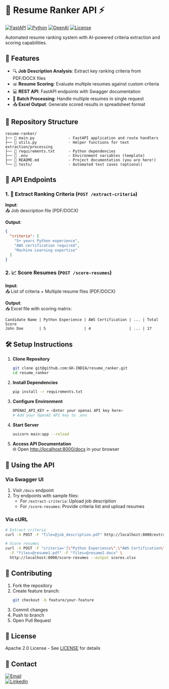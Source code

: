 
# 📁 Resume Ranker API ⚡

[![FastAPI](https://img.shields.io/badge/FastAPI-009688?style=for-the-badge&logo=fastapi&logoColor=white)](https://fastapi.tiangolo.com/)
[![Python](https://img.shields.io/badge/Python-3.9%2B-3776AB?style=for-the-badge&logo=python&logoColor=white)](https://www.python.org/)
[![OpenAI](https://img.shields.io/badge/OpenAI-412991?style=for-the-badge&logo=openai&logoColor=white)](https://openai.com/)
[![License](https://img.shields.io/badge/License-Apache_2.0-blue.svg?style=for-the-badge)](https://opensource.org/licenses/Apache-2.0)

Automated resume ranking system with AI-powered criteria extraction and scoring capabilities.

## 🚀 Features

- 🔍 **Job Description Analysis**: Extract key ranking criteria from PDF/DOCX files
- 📊 **Resume Scoring**: Evaluate multiple resumes against custom criteria
- 💻 **REST API**: FastAPI endpoints with Swagger documentation
- 📁 **Batch Processing**: Handle multiple resumes in single request
- 📤 **Excel Output**: Generate scored results in spreadsheet format

## 📂 Repository Structure

```
resume-ranker/
├── 📄 main.py               - FastAPI application and route handlers
├── 📄 utils.py              - Helper functions for text extraction/processing
├── 📄 requirements.txt      - Python dependencies
├── 📄 .env                  - Environment variables (template)
├── 📄 README.md             - Project documentation (you are here!)
└── 📁 tests/                - Automated test cases (optional)

```

## 🔌 API Endpoints

### 1. 🧠 Extract Ranking Criteria (`POST /extract-criteria`)

**Input**:  
📤 Job description file (PDF/DOCX)

**Output**:  
```json
{
  "criteria": [
    "5+ years Python experience",
    "AWS certification required",
    "Machine Learning expertise"
  ]
}
```

### 2. 📈 Score Resumes (`POST /score-resumes`)

**Input**:  
📤 List of criteria + Multiple resume files (PDF/DOCX)

**Output**:  
📥 Excel file with scoring matrix:
```
Candidate Name | Python Experience | AWS Certification | ... | Total Score
John Doe       | 5                 | 4                 | ... | 17
```

## 🛠️ Setup Instructions

1. **Clone Repository**
   ```bash
   git clone git@github.com:GK-INDIA/resume_ranker.git
   cd resume_ranker
   ```

2. **Install Dependencies**
   ```bash
   pip install -r requirements.txt
   ```

3. **Configure Environment**
   ```bash
   OPENAI_API_KEY = <Enter your openai API key here>
   # Add your OpenAI API key to .env
   ```

4. **Start Server**
   ```bash
   uvicorn main:app --reload
   ```

5. **Access API Documentation**  
   🌐 Open [http://localhost:8000/docs](http://localhost:8000/docs) in your browser

## 🧪 Using the API

### Via Swagger UI
1. Visit `/docs` endpoint
2. Try endpoints with sample files:
   - For `/extract-criteria`: Upload job description
   - For `/score-resumes`: Provide criteria list and upload resumes

### Via cURL
```bash
# Extract criteria
curl -X POST -F "file=@job_description.pdf" http://localhost:8000/extract-criteria

# Score resumes
curl -X POST -F "criteria='[\"Python Experience\",\"AWS Certification\"]'" \
  -F "files=@resume1.pdf" -F "files=@resume2.docx" \
  http://localhost:8000/score-resumes --output scores.xlsx
```

## 🤝 Contributing

1. Fork the repository
2. Create feature branch:
   ```bash
   git checkout -b feature/your-feature
   ```
3. Commit changes
4. Push to branch
5. Open Pull Request

## 📄 License

Apache 2.0 License - See [LICENSE](LICENSE) for details

## 📧 Contact

[![Email](https://img.shields.io/badge/Contact-Email%20Me-blue?style=for-the-badge&logo=minutemailer)](mailto:gyanprakashkonhar18@kgpian.iitkgp.ac.in)  
[![LinkedIn](https://img.shields.io/badge/Connect-LinkedIn-0077B5?style=for-the-badge&logo=linkedin)](https://www.linkedin.com/in/gyan-prakash-konhar-641678191/)
```
